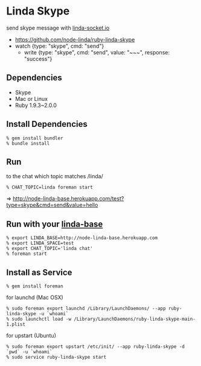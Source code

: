 Linda Skype
===========
send skype message with [linda-socket.io](https://github.com/node-linda/linda-socket.io)

- https://github.com/node-linda/ruby-linda-skype
- watch {type: "skype", cmd: "send"}
  - write {type: "skype", cmd: "send", value: "~~~", response: "success"}


## Dependencies

- Skype
- Mac or Linux
- Ruby 1.9.3~2.0.0


## Install Dependencies

    % gem install bundler
    % bundle install


## Run

to the chat which topic matches /linda/

    % CHAT_TOPIC=linda foreman start

=> http://node-linda-base.herokuapp.com/test?type=skype&cmd=send&value=hello


## Run with your [linda-base](https://github.com/node-linda/node-linda-base)

    % export LINDA_BASE=http://node-linda-base.herokuapp.com
    % export LINDA_SPACE=test
    % export CHAT_TOPIC='linda chat'
    % foreman start


## Install as Service

    % gem install foreman

for launchd (Mac OSX)

    % sudo foreman export launchd /Library/LaunchDaemons/ --app ruby-linda-skype -u `whoami`
    % sudo launchctl load -w /Library/LaunchDaemons/ruby-linda-skype-main-1.plist


for upstart (Ubuntu)

    % sudo foreman export upstart /etc/init/ --app ruby-linda-skype -d `pwd` -u `whoami`
    % sudo service ruby-linda-skype start
